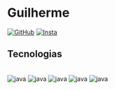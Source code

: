 # Guilherme 
[![GitHub](https://img.shields.io/badge/GitHub-100000?style=for-the-badge&logo=github&logoColor=white)](https://github.com/ggmsbsb) 
[![Insta](https://img.shields.io/badge/Instagram-E4405F?style=for-the-badge&logo=instagram&logoColor=white)](https://www.instagram.com/guilhermembsb/)

## Tecnologias

<div style="display: inline_block"><br/>
    <img align="center" alt="java" src="https://img.shields.io/badge/Java-ED8B00?style=for-the-badge&logo=openjdk&logoColor=white"/>
    <img align="center" alt="java" src="https://img.shields.io/badge/Spring-6DB33F?style=for-the-badge&logo=spring&logoColor=white"/>
    <img align="center" alt="java" src="https://img.shields.io/badge/Hibernate-59666C?style=for-the-badge&logo=Hibernate&logoColor=white"/>
    <img align="center" alt="java" src="https://img.shields.io/badge/MongoDB-4EA94B?style=for-the-badge&logo=mongodb&logoColor=white
"/>
    <img align="center" alt="java" src="https://img.shields.io/badge/MySQL-00000F?style=for-the-badge&logo=mysql&logoColor=white
"/>

</div>

